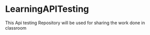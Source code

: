 # LearningAPITesting
This Api testing Repository will be used for sharing the work done in classroom
